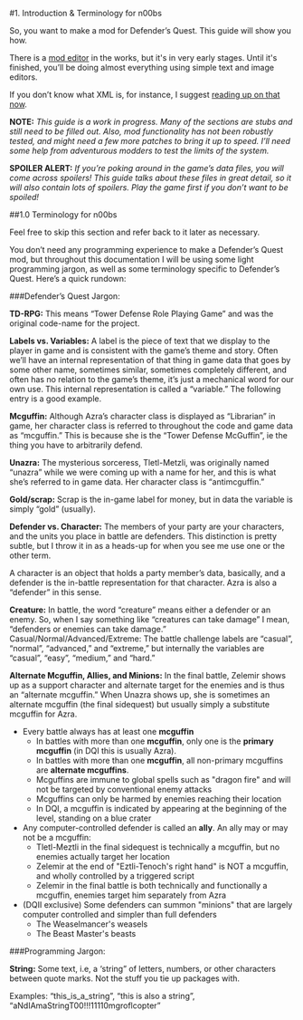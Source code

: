 #1. Introduction & Terminology for n00bs

So, you want to make a mod for Defender’s Quest. This guide will show you how.

There is a [mod editor](https://github.com/Autoquark/dq1-unofficial-mod-editor) in the works, but it's in very early stages.
Until it's finished, you’ll be doing almost everything using simple text and image editors.

If you don’t know what XML is, for instance, I suggest [reading up on that now](https://steamcommunity.com/linkfilter/?url=http://en.wikipedia.org/wiki/XML).

**NOTE:**
*This guide is a work in progress. Many of the sections are stubs and still need to be filled out. Also, mod functionality has not been robustly tested, and might need a few more patches to bring it up to speed. I’ll need some help from adventurous modders to test the limits of the system.*

**SPOILER ALERT:**
*If you’re poking around in the game’s data files, you will come across spoilers! This guide talks about these files in great detail, so it will also contain lots of spoilers. Play the game first if you don’t want to be spoiled!*

##1.0 Terminology for n00bs

Feel free to skip this section and refer back to it later as necessary.

You don’t need any programming experience to make a Defender’s Quest mod, but throughout this documentation I will be using some light programming jargon, as well as some terminology specific to Defender’s Quest. Here’s a quick rundown:

###Defender’s Quest Jargon:

**TD-RPG:**
This means “Tower Defense Role Playing Game” and was the original code-name for the project.

**Labels vs. Variables:**
A label is the piece of text that we display to the player in game and is consistent with the game’s theme and story. Often we’ll have an internal representation of that thing in game data that goes by some other name, sometimes similar, sometimes completely different, and often has no relation to the game’s theme, it’s just a mechanical word for our own use. This internal representation is called a “variable.” The following entry is a good example.

**Mcguffin:**
Although Azra’s character class is displayed as “Librarian” in game, her character class is referred to throughout the code and game data as “mcguffin.” This is because she is the “Tower Defense McGuffin”, ie the thing you have to arbitrarily defend.

**Unazra:**
The mysterious sorceress, Tletl-Metzli, was originally named “unazra” while we were coming up with a name for her, and this is what she’s referred to in game data. Her character class is “antimcguffin.”

**Gold/scrap:**
Scrap is the in-game label for money, but in data the variable is simply “gold” (usually).

**Defender vs. Character:**
The members of your party are your characters, and the units you place in battle are defenders. This distinction is pretty subtle, but I throw it in as a heads-up for when you see me use one or the other term.

A character is an object that holds a party member’s data, basically, and a defender is the in-battle representation for that character. Azra is also a “defender” in this sense.

**Creature:**
In battle, the word “creature” means either a defender or an enemy. So, when I say something like “creatures can take damage” I mean, “defenders or enemies can take damage.”
Casual/Normal/Advanced/Extreme:
The battle challenge labels are “casual”, “normal”, “advanced,” and “extreme,” but internally the variables are “casual”, “easy”, “medium,” and “hard.”

**Alternate Mcguffin, Allies, and Minions:**
In the final battle, Zelemir shows up as a support character and alternate target for the enemies and is thus an “alternate mcguffin.” When Unazra shows up, she is sometimes an alternate mcguffin (the final sidequest) but usually simply a substitute mcguffin for Azra.

- Every battle always has at least one **mcguffin**
  - In battles with more than one **mcguffin**, only one is the **primary mcguffin** (in DQI this is usually Azra).
  - In battles with more than one **mcguffin**, all non-primary mcguffins are **alternate mcguffins**.
  - Mcguffins are immune to global spells such as "dragon fire" and will not be targeted by conventional enemy attacks
  - Mcguffins can only be harmed by enemies reaching their location
  - In DQI, a mcguffin is indicated by appearing at the beginning of the level, standing on a blue crater
- Any computer-controlled defender is called an **ally**. An ally may or may not be a mcguffin:
  - Tletl-Meztli in the final sidequest is technically a mcguffin, but no enemies actually target her location
  - Zelemir at the end of "Eztli-Tenoch's right hand" is NOT a mcguffin, and wholly controlled by a triggered script
  - Zelemir in the final battle is both technically and functionally a mcguffin, enemies target him separately from Azra
- (DQII exclusive) Some defenders can summon "minions" that are largely computer controlled and simpler than full defenders
  - The Weaselmancer's weasels
  - The Beast Master's beasts

###Programming Jargon:

**String:**
Some text, i.e, a ‘string” of letters, numbers, or other characters between quote marks. Not the stuff you tie up packages with.

Examples:
  “this_is_a_string”,
  “this is also a string”,
  “aNdIAmaStringT00!!!11110mgroflcopter”
